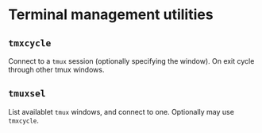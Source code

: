 Terminal management utilities
=============================

`tmxcycle`
----------

Connect to a `tmux` session (optionally specifying the window). On exit cycle through other tmux windows. 

`tmuxsel`
----------

List availablet `tmux` windows, and connect to one. Optionally may use `tmxcycle`.
